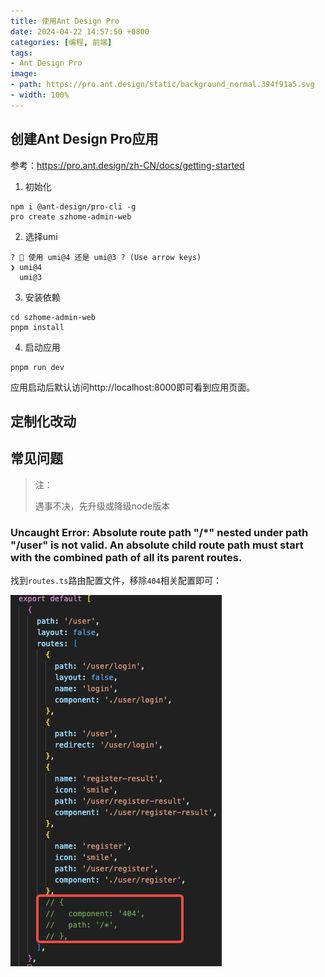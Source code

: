 ```yaml
---
title: 使用Ant Design Pro
date: 2024-04-22 14:57:50 +0800
categories: [编程, 前端]
tags:
- Ant Design Pro
image:
- path: https://pro.ant.design/static/background_normal.394f91a5.svg
- width: 100%
---
```


## 创建Ant Design Pro应用

参考：https://pro.ant.design/zh-CN/docs/getting-started

1. 初始化

```shell
npm i @ant-design/pro-cli -g
pro create szhome-admin-web
```

2. 选择umi

```shell
? 🐂 使用 umi@4 还是 umi@3 ? (Use arrow keys)
❯ umi@4
  umi@3
```

3. 安装依赖

```shell
cd szhome-admin-web
pnpm install
```

4. 启动应用

```shell
pnpm run dev
```

应用启动后默认访问http://localhost:8000即可看到应用页面。

## 定制化改动



## 常见问题

> 注：
>
> 遇事不决，先升级或降级node版本

### Uncaught Error: Absolute route path "/*" nested under path "/user" is not valid. An absolute child route path must start with the combined path of all its parent routes.

找到`routes.ts`路由配置文件，移除`404`相关配置即可：

![image-20240422151031392](https://raw.githubusercontent.com/tangjiali/note_asserts/master/齐简笔记/202404221510107.png)
